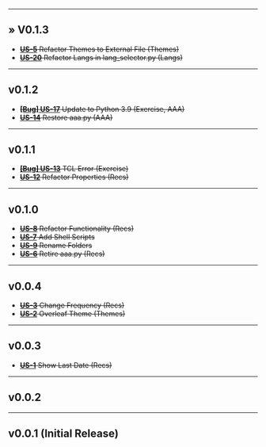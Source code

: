 ___
## &raquo; V0.1.3
* ~~[**US-5**](https://daniel-hengyu-xiang.atlassian.net/browse/US-5) Refactor Themes to External File (Themes)~~
* ~~[**US-20**](https://daniel-hengyu-xiang.atlassian.net/browse/US-20) Refactor Langs in lang_selector.py (Langs)~~
___
## v0.1.2
* ~~[**[Bug] US-17**](https://daniel-hengyu-xiang.atlassian.net/browse/US-17) Update to Python 3.9 (Exercise, AAA)~~
* ~~[**US-14**](https://daniel-hengyu-xiang.atlassian.net/browse/US-14) Restore aaa.py (AAA)~~
___
## v0.1.1
* ~~[**[Bug] US-13**](https://daniel-hengyu-xiang.atlassian.net/browse/US-13) TCL Error (Exercise)~~
* ~~[**US-12**](https://daniel-hengyu-xiang.atlassian.net/browse/US-12) Refactor Properties (Recs)~~
___
## v0.1.0
* ~~[**US-8**](https://daniel-hengyu-xiang.atlassian.net/browse/US-8) Refactor Functionality (Recs)~~
* ~~[**US-7**](https://daniel-hengyu-xiang.atlassian.net/browse/US-7) Add Shell Scripts~~
* ~~[**US-9**](https://daniel-hengyu-xiang.atlassian.net/browse/US-9) Rename Folders~~
* ~~[**US-6**](https://daniel-hengyu-xiang.atlassian.net/browse/US-6) Retire aaa.py (Recs)~~
___
## v0.0.4
* ~~[**US-3**](https://daniel-hengyu-xiang.atlassian.net/browse/US-3) Change Frequency (Recs)~~
* ~~[**US-2**](https://daniel-hengyu-xiang.atlassian.net/browse/US-2) Overleaf Theme (Themes)~~
___
## v0.0.3
* ~~[**US-1**](https://daniel-hengyu-xiang.atlassian.net/browse/US-1) Show Last Date (Recs)~~
___
## v0.0.2
___
## v0.0.1 (Initial Release)